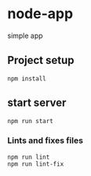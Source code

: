 # node-app
simple app

## Project setup
```
npm install
```
## start server
```
npm run start
```


### Lints and fixes files
```
npm run lint
npm run lint-fix
```
